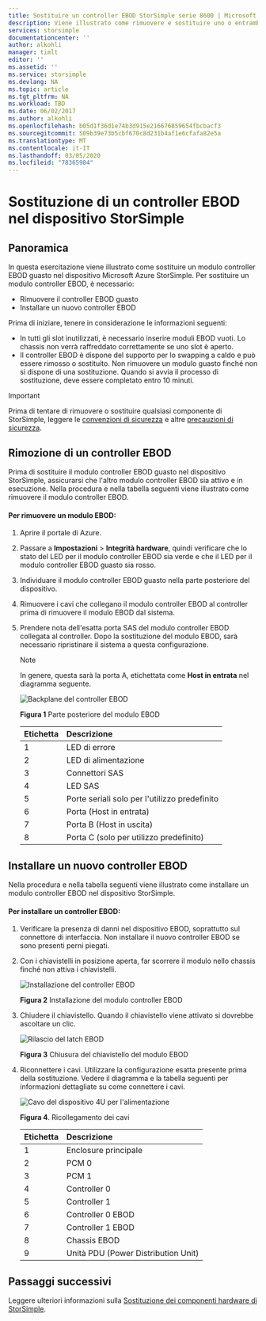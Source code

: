 ```yaml
---
title: Sostituire un controller EBOD StorSimple serie 8600 | Microsoft Docs
description: Viene illustrato come rimuovere e sostituire uno o entrambi i controller EBOD in un dispositivo StorSimple 8600.
services: storsimple
documentationcenter: ''
author: alkohli
manager: timlt
editor: ''
ms.assetid: ''
ms.service: storsimple
ms.devlang: NA
ms.topic: article
ms.tgt_pltfrm: NA
ms.workload: TBD
ms.date: 06/02/2017
ms.author: alkohli
ms.openlocfilehash: b05d1f36d1e74b3d915e216676859654fbcbacf3
ms.sourcegitcommit: 509b39e73b5cbf670c8d231b4af1e6cfafa82e5a
ms.translationtype: MT
ms.contentlocale: it-IT
ms.lasthandoff: 03/05/2020
ms.locfileid: "78365984"
---
```

# <a name="replace-an-ebod-controller-on-your-storsimple-device"></a>Sostituzione di un controller EBOD nel dispositivo StorSimple

## <a name="overview"></a>Panoramica
In questa esercitazione viene illustrato come sostituire un modulo controller EBOD guasto nel dispositivo Microsoft Azure StorSimple. Per sostituire un modulo controller EBOD, è necessario:

* Rimuovere il controller EBOD guasto
* Installare un nuovo controller EBOD

Prima di iniziare, tenere in considerazione le informazioni seguenti:

* In tutti gli slot inutilizzati, è necessario inserire moduli EBOD vuoti. Lo chassis non verrà raffreddato correttamente se uno slot è aperto.
* Il controller EBOD è dispone del supporto per lo swapping a caldo e può essere rimosso o sostituito. Non rimuovere un modulo guasto finché non si dispone di una sostituzione. Quando si avvia il processo di sostituzione, deve essere completato entro 10 minuti.

> [!IMPORTANT]
> Prima di tentare di rimuovere o sostituire qualsiasi componente di StorSimple, leggere le [convenzioni di sicurezza](storsimple-safety.md#safety-icon-conventions) e altre [precauzioni di sicurezza](storsimple-safety.md).

## <a name="remove-an-ebod-controller"></a>Rimozione di un controller EBOD
Prima di sostituire il modulo controller EBOD guasto nel dispositivo StorSimple, assicurarsi che l'altro modulo controller EBOD sia attivo e in esecuzione. Nella procedura e nella tabella seguenti viene illustrato come rimuovere il modulo controller EBOD.

#### <a name="to-remove-an-ebod-module"></a>Per rimuovere un modulo EBOD:
1. Aprire il portale di Azure.
2. Passare a **Impostazioni** > **Integrità hardware**, quindi verificare che lo stato del LED per il modulo controller EBOD sia verde e che il LED per il modulo controller EBOD guasto sia rosso.
3. Individuare il modulo controller EBOD guasto nella parte posteriore del dispositivo.
4. Rimuovere i cavi che collegano il modulo controller EBOD al controller prima di rimuovere il modulo EBOD dal sistema.
5. Prendere nota dell'esatta porta SAS del modulo controller EBOD collegata al controller. Dopo la sostituzione del modulo EBOD, sarà necessario ripristinare il sistema a questa configurazione.
   
   > [!NOTE]
   > In genere, questa sarà la porta A, etichettata come **Host in entrata** nel diagramma seguente.
   
    ![Backplane del controller EBOD](./media/storsimple-ebod-controller-replacement/IC741049.png)
   
     **Figura 1** Parte posteriore del modulo EBOD
   
   | Etichetta | Descrizione |
   |:--- |:--- |
   | 1 |LED di errore |
   | 2 |LED di alimentazione |
   | 3 |Connettori SAS |
   | 4 |LED SAS |
   | 5 |Porte seriali solo per l'utilizzo predefinito |
   | 6 |Porta (Host in entrata) |
   | 7 |Porta B (Host in uscita) |
   | 8 |Porta C (solo per utilizzo predefinito) |

## <a name="install-a-new-ebod-controller"></a>Installare un nuovo controller EBOD
Nella procedura e nella tabella seguenti viene illustrato come installare un modulo controller EBOD nel dispositivo StorSimple.

#### <a name="to-install-an-ebod-controller"></a>Per installare un controller EBOD:
1. Verificare la presenza di danni nel dispositivo EBOD, soprattutto sul connettore di interfaccia. Non installare il nuovo controller EBOD se sono presenti perni piegati.
2. Con i chiavistelli in posizione aperta, far scorrere il modulo nello chassis finché non attiva i chiavistelli.
   
    ![Installazione del controller EBOD](./media/storsimple-ebod-controller-replacement/IC741050.png)
   
    **Figura 2** Installazione del modulo controller EBOD
3. Chiudere il chiavistello. Quando il chiavistello viene attivato si dovrebbe ascoltare un clic.
   
    ![Rilascio del latch EBOD](./media/storsimple-ebod-controller-replacement/IC741047.png)
   
    **Figura 3** Chiusura del chiavistello del modulo EBOD
4. Riconnettere i cavi. Utilizzare la configurazione esatta presente prima della sostituzione. Vedere il diagramma e la tabella seguenti per informazioni dettagliate su come connettere i cavi.
   
    ![Cavo del dispositivo 4U per l'alimentazione](./media/storsimple-ebod-controller-replacement/IC770723.png)
   
    **Figura 4**. Ricollegamento dei cavi
   
   | Etichetta | Descrizione |
   |:--- |:--- |
   | 1 |Enclosure principale |
   | 2 |PCM 0 |
   | 3 |PCM 1 |
   | 4 |Controller 0 |
   | 5 |Controller 1 |
   | 6 |Controller 0 EBOD |
   | 7 |Controller 1 EBOD |
   | 8 |Chassis EBOD |
   | 9 |Unità PDU (Power Distribution Unit) |

## <a name="next-steps"></a>Passaggi successivi
Leggere ulteriori informazioni sulla [Sostituzione dei componenti hardware di StorSimple](storsimple-8000-hardware-component-replacement.md).

